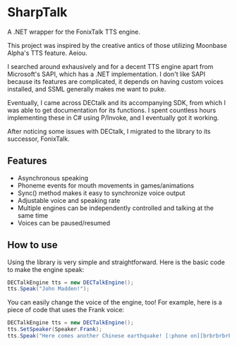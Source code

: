 SharpTalk
=========

A .NET wrapper for the FonixTalk TTS engine.


This project was inspired by the creative antics of those utilizing Moonbase Alpha's TTS feature. Aeiou.

I searched around exhausively and for a decent TTS engine apart from Microsoft's SAPI, which has a .NET implementation. I don't like SAPI because its features are complicated, it depends on having custom voices installed, and SSML generally makes me want to puke.

Eventually, I came across DECtalk and its accompanying SDK, from which I was able to get documentation for its functions. I spent countless hours implementing these in C# using P/Invoke, and I eventually got it working.

After noticing some issues with DECtalk, I migrated to the library to its successor, FonixTalk.


Features
-----
* Asynchronous speaking
* Phoneme events for mouth movements in games/animations
* Sync() method makes it easy to synchronize voice output
* Adjustable voice and speaking rate
* Multiple engines can be independently controlled and talking at the same time
* Voices can be paused/resumed


How to use
------

Using the library is very simple and straightforward. Here is the basic code to make the engine speak:

```cs
DECTalkEngine tts = new DECTalkEngine();
tts.Speak("John Madden!");
```

You can easily change the voice of the engine, too! For example, here is a piece of code that uses the Frank voice:

```cs
DECTalkEngine tts = new DECTalkEngine();
tts.SetSpeaker(Speaker.Frank);
tts.Speak("Here comes another Chinese earthquake! [:phone on][brbrbrbrbrbrbrbrbrbrbrbrbrbrbrbrbrbrbr]");
```
